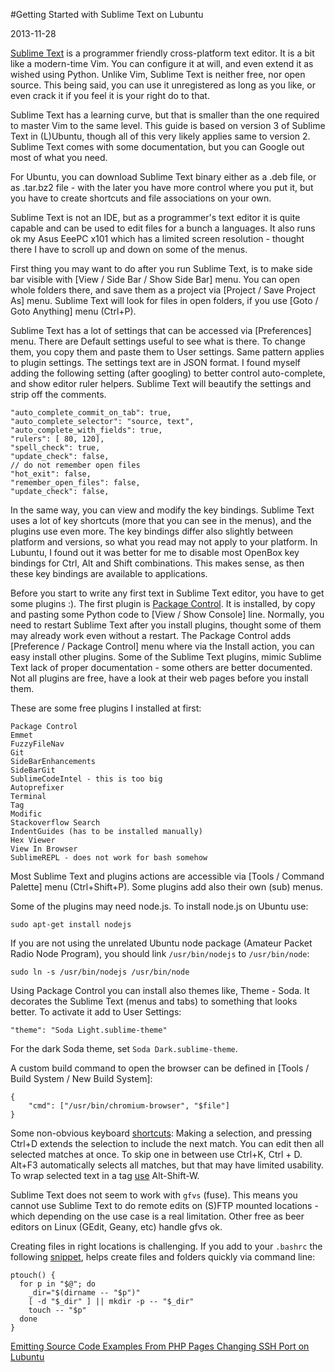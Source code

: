 #Getting Started with Sublime Text on Lubuntu

2013-11-28

<!--- tags: editor, linux -->

[Sublime Text](http://www.sublimetext.com/) is a programmer friendly cross-platform text editor. It is a bit like a modern-time Vim. You can configure it at will, and even extend it as wished using Python. Unlike Vim, Sublime Text is neither free, nor open source. This being said, you can use it unregistered as long as you like, or even crack it if you feel it is your right do to that.

Sublime Text has a learning curve, but that is smaller than the one required to master Vim to the same level. This guide is based on version 3 of Sublime Text in (L)Ubuntu, though all of this very likely applies same to version 2. Sublime Text comes with some documentation, but you can Google out most of what you need.

For Ubuntu, you can download Sublime Text binary either as a .deb file, or as .tar.bz2 file - with the later you have more control where you put it, but you have to create shortcuts and file associations on your own.

Sublime Text is not an IDE, but as a programmer's text editor it is quite capable and can be used to edit files for a bunch a languages. It also runs ok my Asus EeePC x101 which has a limited screen resolution - thought there I have to scroll up and down on some of the menus.

First thing you may want to do after you run Sublime Text, is to make side bar visible with [View / Side Bar / Show Side Bar] menu. You can open whole folders there, and save them as a project via [Project / Save Project As] menu. Sublime Text will look for files in open folders, if you use [Goto / Goto Anything] menu (Ctrl+P).

Sublime Text has a lot of settings that can be accessed via [Preferences] menu. There are Default settings useful to see what is there. To change them, you copy them and paste them to User settings. Same pattern applies to plugin settings. The settings text are in JSON format. I found myself adding the following setting (after googling) to better control auto-complete, and show editor ruler helpers. Sublime Text will beautify the settings and strip off the comments.

```
"auto_complete_commit_on_tab": true,
"auto_complete_selector": "source, text",
"auto_complete_with_fields": true,
"rulers": [ 80, 120],
"spell_check": true,
"update_check": false,
// do not remember open files
"hot_exit": false,
"remember_open_files": false,
"update_check": false,
```

In the same way, you can view and modify the key bindings. Sublime Text uses a lot of key shortcuts (more that you can see in the menus), and the plugins use even more. The key bindings differ also slightly between platform and versions, so what you read may not apply to your platform. In Lubuntu, I found out it was better for me to disable most OpenBox key bindings for Ctrl, Alt and Shift combinations. This makes sense, as then these key bindings are available to applications.

Before you start to write any first text in Sublime Text editor, you have to get some plugins :). The first plugin is [Package Control](https://sublime.wbond.net/installation). It is installed, by copy and pasting some Python code to [View / Show Console] line. Normally, you need to restart Sublime Text after you install plugins, thought some of them may already work even without a restart. The Package Control adds [Preference / Package Control] menu where via the Install action, you can easy install other plugins. Some of the Sublime Text plugins, mimic Sublime Text lack of proper documentation - some others are better documented. Not all plugins are free, have a look at their web pages before you install them.

These are some free plugins I installed at first:

```
Package Control
Emmet
FuzzyFileNav
Git
SideBarEnhancements
SideBarGit
SublimeCodeIntel - this is too big
Autoprefixer
Terminal
Tag
Modific
Stackoverflow Search
IndentGuides (has to be installed manually)
Hex Viewer
View In Browser
SublimeREPL - does not work for bash somehow
```

Most Sublime Text and plugins actions are accessible via [Tools / Command Palette] menu (Ctrl+Shift+P). Some plugins add also their own (sub) menus.

Some of the plugins may need node.js. To install node.js on Ubuntu use:
```
sudo apt-get install nodejs
```
If you are not using the unrelated Ubuntu node package (Amateur Packet Radio Node Program), you should link `/usr/bin/nodejs` to `/usr/bin/node`:
```
sudo ln -s /usr/bin/nodejs /usr/bin/node
```
Using Package Control you can install also themes like, Theme - Soda. It decorates the Sublime Text (menus and tabs) to something that looks better. To activate it add to User Settings:
```
"theme": "Soda Light.sublime-theme"
```
For the dark Soda theme, set `Soda Dark.sublime-theme`.

A custom build command to open the browser can be defined in [Tools / Build System / New Build System]:
```
{
	"cmd": ["/usr/bin/chromium-browser", "$file"]
}
```

Some non-obvious keyboard [shortcuts](https://gist.github.com/eteanga/1736542): Making a selection, and pressing Ctrl+D extends the selection to include the next match. You can edit then all selected matches at once. To skip one in between use Ctrl+K, Ctrl + D. Alt+F3 automatically selects all matches, but that may have limited usability. To wrap selected text in a tag [use](https://coderwall.com/p/d1qphg) Alt-Shift-W.

Sublime Text does not seem to work with `gfvs` (fuse). This means you cannot use Sublime Text to do remote edits on (S)FTP mounted locations - which depending on the use case is a real limitation. Other free as beer editors on Linux (GEdit, Geany, etc) handle gfvs ok.

Creating files in right locations is challenging. If you add to your `.bashrc` the following [snippet](https://unix.stackexchange.com/questions/168580/make-parent-directories-while-creating-a-new-file), helps create files and folders quickly via command line:

```
ptouch() {
  for p in "$@"; do
    _dir="$(dirname -- "$p")"
    [ -d "$_dir" ] || mkdir -p -- "$_dir"
    touch -- "$p"
  done
}
```


<ins class='nfooter'><a rel='prev' id='fprev' href='#blog/2013/2013-12-01-Emitting-Source-Code-Examples-From-PHP-Pages.md'>Emitting Source Code Examples From PHP Pages</a> <a rel='next' id='fnext' href='#blog/2013/2013-11-25-Changing-SSH-Port-on-Lubuntu.md'>Changing SSH Port on Lubuntu</a></ins>
